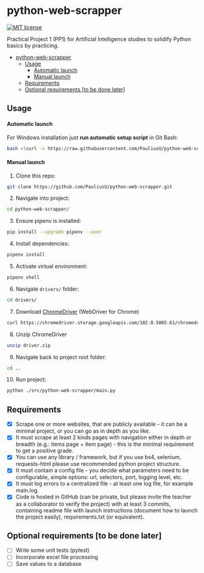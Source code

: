 # python-web-scrapper

[![MIT license](https://img.shields.io/badge/License-MIT-blue.svg)](https://github.com/PauliusU/balance_checker/blob/master/LICENSE)

Practical Project 1 (PP1) for Artificial Intelligence studies to
solidify Python basics by practicing.

<!-- TOC -->
* [python-web-scrapper](#python-web-scrapper)
  * [Usage](#usage)
      * [Automatic launch](#automatic-launch)
      * [Manual launch](#manual-launch)
  * [Requirements](#requirements)
  * [Optional requirements [to be done later]](#optional-requirements-to-be-done-later)
<!-- TOC -->

## Usage

#### Automatic launch
For Windows installation just **run automatic setup script** in Git Bash:
```bash
bash <(curl -s https://raw.githubusercontent.com/PauliusU/python-web-scrapper/master/setup.sh)
```

#### Manual launch

1. Clone this repo:
```bash
git clone https://github.com/PauliusU/python-web-scrapper.git
```

2. Navigate into project:
```bash
cd python-web-scrapper/
```

3. Ensure pipenv is installed:
```bash
pip install --upgrade pipenv --user
```

4. Install dependencies:
```bash
pipenv install
```

5. Activate virtual environment:
```bash
pipenv shell
```

6. Navigate `drivers/` folder:
```bash
cd drivers/
```

7. Download [ChromeDriver](https://sites.google.com/chromium.org/driver/) (WebDriver for Chrome)
```bash
curl https://chromedriver.storage.googleapis.com/102.0.5005.61/chromedriver_win32.zip -L -o driver.zip
```

8. Unzip ChromeDriver
```bash
unzip driver.zip
```

9. Navigate back to project root folder:
```bash
cd ..
```

10. Run project:
```bash
python ./src/python-web-scrapper/main.py
```

## Requirements

- [X] Scrape one or more websites, that are publicly available - it can be a minimal project, or
you can go as in depth as you like.
- [X] It must scrape at least 2 kinds pages with navigation either in depth or breadth (e.g.:
items page + item page) - this is the minimal requirement to get a positive grade.
- [X] You can use any library / framework, but if you use bs4, selenium, requests-html please use
recommended python project structure.
- [X] It must contain a config file - you decide what parameters need to be configurable, simple
options: url, selectors, port, logging level, etc.
- [X] It must log errors to a centralized file - at least one log file, for example main.log.
- [X] Code is hosted in GitHub (can be private, but please invite the teacher as a collaborator to
verify the project) with at least 3 commits, containing readme file with launch instructions
(document how to launch the project easily), requirements.txt (or equivalent).

## Optional requirements [to be done later]

- [ ] Write some unit tests (pytest)
- [ ] Incorporate excel file processing
- [ ] Save values to a database